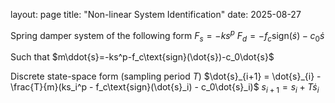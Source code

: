 layout: page
title: "Non-linear System Identification"
date: 2025-08-27

Spring damper system of the following form
$F_s = -ks^p$
$F_d = -f_c\text{sign}(\dot{s})-c_0\dot{s}$

Such that
$m\ddot{s}=-ks^p-f_c\text{sign}(\dot{s})-c_0\dot{s}$

Discrete state-space form (sampling period $T$)
$\dot{s}_{i+1} =  \dot{s}_{i} - \frac{T}{m}(ks_i^p - f_c\text{sign}(\dot{s}_i) - c_0\dot{s}_i)$
$s_{i+1} = s_i + T\dot{s}_i$